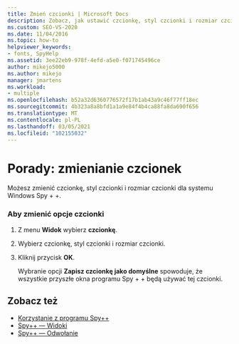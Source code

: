 ```yaml
---
title: Zmień czcionki | Microsoft Docs
description: Zobacz, jak ustawić czcionkę, styl czcionki i rozmiar czcionki dla systemu Windows Spy + +. Możesz zapisać Opcje jako wartości domyślne dla przyszłych okien systemu Spy + +.
ms.custom: SEO-VS-2020
ms.date: 11/04/2016
ms.topic: how-to
helpviewer_keywords:
- fonts, SpyHelp
ms.assetid: 3ee22eb9-978f-4efd-a5e0-f071745496ce
author: mikejo5000
ms.author: mikejo
manager: jmartens
ms.workload:
- multiple
ms.openlocfilehash: b52a32d6360776572f17b1ab43a9c46f77ff18ec
ms.sourcegitcommit: 4b323a8a8bfd1a1a9e84f4b4ca88fa8da690f656
ms.translationtype: MT
ms.contentlocale: pl-PL
ms.lasthandoff: 03/05/2021
ms.locfileid: "102155032"
---
```

# <a name="how-to-change-fonts"></a>Porady: zmienianie czcionek
Możesz zmienić czcionkę, styl czcionki i rozmiar czcionki dla systemu Windows Spy + +.

### <a name="to-change-font-options"></a>Aby zmienić opcje czcionki

1. Z menu **Widok** wybierz **czcionkę**.

2. Wybierz czcionkę, styl czcionki i rozmiar czcionki.

3. Kliknij przycisk **OK**.

   Wybranie opcji **Zapisz czcionkę jako domyślne** spowoduje, że wszystkie przyszłe okna programu Spy + + będą używać tej czcionki.

## <a name="see-also"></a>Zobacz też
- [Korzystanie z programu Spy++](../debugger/using-spy-increment.md)
- [Spy++ — Widoki](../debugger/spy-increment-views.md)
- [Spy++ — Odwołanie](../debugger/spy-increment-reference.md)
